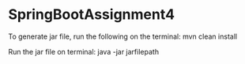 # SpringBootAssignment4

To generate jar file, run the following on the terminal: 
mvn clean install 

Run the jar file on terminal:
java -jar jarfilepath
